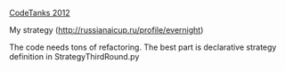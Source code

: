 [CodeTanks 2012](http://russianaicup.ru/)

My strategy (http://russianaicup.ru/profile/evernight)

The code needs tons of refactoring. The best part is declarative strategy definition in StrategyThirdRound.py
